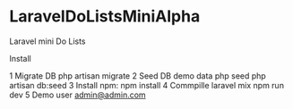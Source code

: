 # LaravelDoListsMiniAlpha
 Laravel mini Do Lists

Install

1 Migrate DB php artisan migrate
2 Seed DB demo data php seed php artisan db:seed
3 Install npm: npm install
4 Commpille laravel mix npm run dev
5 Demo user admin@admin.com